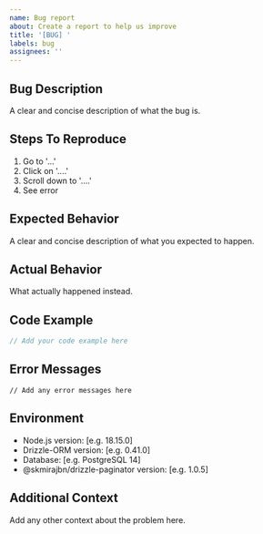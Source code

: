 ```yaml
---
name: Bug report
about: Create a report to help us improve
title: '[BUG] '
labels: bug
assignees: ''
---
```


## Bug Description
A clear and concise description of what the bug is.

## Steps To Reproduce
1. Go to '...'
2. Click on '....'
3. Scroll down to '....'
4. See error

## Expected Behavior
A clear and concise description of what you expected to happen.

## Actual Behavior
What actually happened instead.

## Code Example
```typescript
// Add your code example here
```

## Error Messages
```
// Add any error messages here
```

## Environment
- Node.js version: [e.g. 18.15.0]
- Drizzle-ORM version: [e.g. 0.41.0]
- Database: [e.g. PostgreSQL 14]
- @skmirajbn/drizzle-paginator version: [e.g. 1.0.5]

## Additional Context
Add any other context about the problem here. 